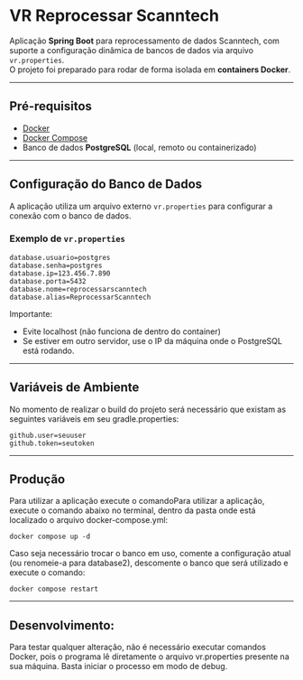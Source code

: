 # VR Reprocessar Scanntech

Aplicação **Spring Boot** para reprocessamento de dados Scanntech, com suporte a configuração dinâmica de bancos de dados via arquivo `vr.properties`.  
O projeto foi preparado para rodar de forma isolada em **containers Docker**.

---

## **Pré-requisitos**
- [Docker](https://docs.docker.com/get-docker/)
- [Docker Compose](https://docs.docker.com/compose/install/)
- Banco de dados **PostgreSQL** (local, remoto ou containerizado)

---

## **Configuração do Banco de Dados**
A aplicação utiliza um arquivo externo `vr.properties` para configurar a conexão com o banco de dados.

### **Exemplo de `vr.properties`**
```properties
database.usuario=postgres
database.senha=postgres
database.ip=123.456.7.890
database.porta=5432
database.nome=reprocessarscanntech
database.alias=ReprocessarScanntech
```
Importante:
- Evite localhost (não funciona de dentro do container)
- Se estiver em outro servidor, use o IP da máquina onde o PostgreSQL está rodando.
---

## **Variáveis de Ambiente**
No momento de realizar o build do projeto será necessário que existam as seguintes variáveis em seu gradle.properties:
```
github.user=seuuser
github.token=seutoken
```
---

## Produção

Para utilizar a aplicação execute o comandoPara utilizar a aplicação, execute o comando abaixo no terminal, dentro da pasta onde está localizado o arquivo docker-compose.yml:
```
docker compose up -d
```
Caso seja necessário trocar o banco em uso, comente a configuração atual (ou renomeie-a para database2), descomente 
o banco que será utilizado e execute o comando:
```
docker compose restart
```
---

## Desenvolvimento:

Para testar qualquer alteração, não é necessário executar comandos Docker, pois o programa lê diretamente o arquivo 
vr.properties presente na sua máquina. Basta iniciar o processo em modo de debug.




